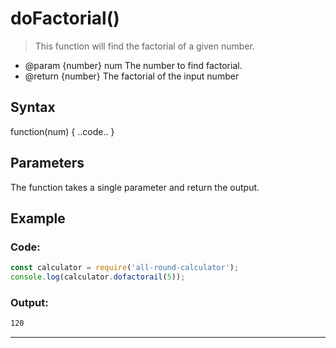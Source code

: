 # doFactorial()

> This function will find the factorial of a given number.

- @param {number} num The number to find factorial.
- @return {number} The factorial of the input number

## Syntax

function(num) { ..code.. }

## Parameters

The function takes a single parameter and return the output.

## Example

### Code:
```js
const calculator = require('all-round-calculator');
console.log(calculator.dofactorail(5));
```

### Output:
```bash
120
```

---